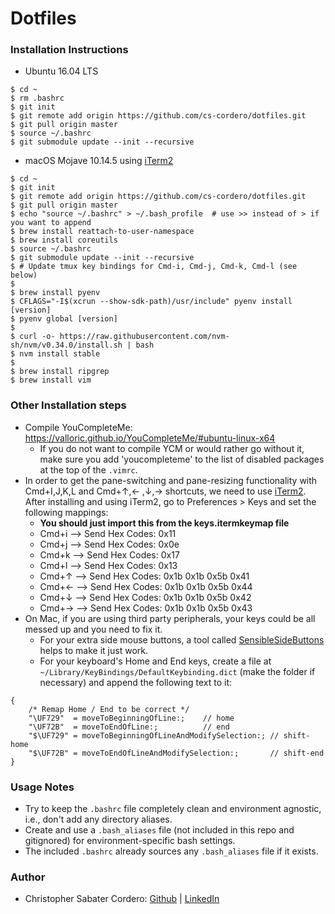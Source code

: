 # Dotfiles

### Installation Instructions
  * Ubuntu 16.04 LTS
  ```
  $ cd ~
  $ rm .bashrc
  $ git init
  $ git remote add origin https://github.com/cs-cordero/dotfiles.git
  $ git pull origin master
  $ source ~/.bashrc
  $ git submodule update --init --recursive
  ```

  * macOS Mojave 10.14.5 using [iTerm2](https://www.iterm2.com/)
  ```
  $ cd ~
  $ git init
  $ git remote add origin https://github.com/cs-cordero/dotfiles.git
  $ git pull origin master
  $ echo "source ~/.bashrc" > ~/.bash_profile  # use >> instead of > if you want to append
  $ brew install reattach-to-user-namespace
  $ brew install coreutils
  $ source ~/.bashrc
  $ git submodule update --init --recursive
  $ # Update tmux key bindings for Cmd-i, Cmd-j, Cmd-k, Cmd-l (see below)
  $
  $ brew install pyenv
  $ CFLAGS="-I$(xcrun --show-sdk-path)/usr/include" pyenv install [version]
  $ pyenv global [version]
  $
  $ curl -o- https://raw.githubusercontent.com/nvm-sh/nvm/v0.34.0/install.sh | bash
  $ nvm install stable
  $
  $ brew install ripgrep
  $ brew install vim

  ```

### Other Installation steps
  * Compile YouCompleteMe: https://valloric.github.io/YouCompleteMe/#ubuntu-linux-x64
    * If you do not want to compile YCM or would rather go without it, make sure you add 'youcompleteme' to the list of disabled packages at the top of the `.vimrc`.
  * In order to get the pane-switching and pane-resizing functionality with Cmd+I,J,K,L and Cmd+↑,← ,↓,→ shortcuts, we need to use [iTerm2](https://www.iterm2.com/).  After installing and using iTerm2, go to Preferences > Keys and set the following mappings:
    * **You should just import this from the keys.itermkeymap file**
    * Cmd+i  -->  Send Hex Codes: 0x11
    * Cmd+j  -->  Send Hex Codes: 0x0e
    * Cmd+k  -->  Send Hex Codes: 0x17
    * Cmd+l  -->  Send Hex Codes: 0x13
    * Cmd+↑  -->  Send Hex Codes: 0x1b 0x1b 0x5b 0x41
    * Cmd+←  -->  Send Hex Codes: 0x1b 0x1b 0x5b 0x44
    * Cmd+↓  -->  Send Hex Codes: 0x1b 0x1b 0x5b 0x42
    * Cmd+→  -->  Send Hex Codes: 0x1b 0x1b 0x5b 0x43
 * On Mac, if you are using third party peripherals, your keys could be all messed up and you need to fix it.
    * For your extra side mouse buttons, a tool called [SensibleSideButtons](http://sensible-side-buttons.archagon.net/) helps to make it just work.
    * For your keyboard's Home and End keys, create a file at `~/Library/KeyBindings/DefaultKeybinding.dict` (make the folder if necessary) and append the following text to it:
```
{
    /* Remap Home / End to be correct */
    "\UF729"  = moveToBeginningOfLine:;    // home
    "\UF72B"  = moveToEndOfLine:;          // end
    "$\UF729" = moveToBeginningOfLineAndModifySelection:; // shift-home
    "$\UF72B" = moveToEndOfLineAndModifySelection:;       // shift-end
}
```

### Usage Notes
  * Try to keep the `.bashrc` file completely clean and environment agnostic, i.e., don't add any directory aliases.
  * Create and use a `.bash_aliases` file (not included in this repo and gitignored) for environment-specific bash settings.
  * The included `.bashrc` already sources any `.bash_aliases` file if it exists.

### Author
  * Christopher Sabater Cordero: [Github](https://github.com/cs-cordero) | [LinkedIn](https://www.linkedin.com/in/cs-cordero/)

